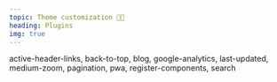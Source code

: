 ```yaml
---
topic: Theme customization 👩‍🎨
heading: Plugins
img: true
---
```


active-header-links, back-to-top, blog, google-analytics, last-updated, medium-zoom, pagination, pwa, register-components, search